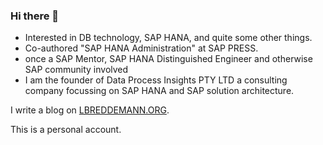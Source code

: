 
<!--
**LarsBr/LarsBr** is a ✨ _special_ ✨ repository because its `README.md` (this file) appears on your GitHub profile.

Here are some ideas to get you started:

- 🔭 I’m currently working on ...
- 🌱 I’m currently learning ...
- 👯 I’m looking to collaborate on ...
- 🤔 I’m looking for help with ...
- 💬 Ask me about ...
- 📫 How to reach me: ...
- 😄 Pronouns: ...
- ⚡ Fun fact: ...
-->

### Hi there 👋

- Interested in DB technology, SAP HANA, and quite some other things.
- Co-authored "SAP HANA Administration" at SAP PRESS. 
- once a SAP Mentor, SAP HANA Distinguished Engineer and otherwise SAP community involved
- I am the founder of Data Process Insights PTY LTD a consulting company focussing on SAP HANA and SAP solution architecture.

I write a blog on [LBREDDEMANN.ORG](https://lbreddemann.org).

This is a personal account.
